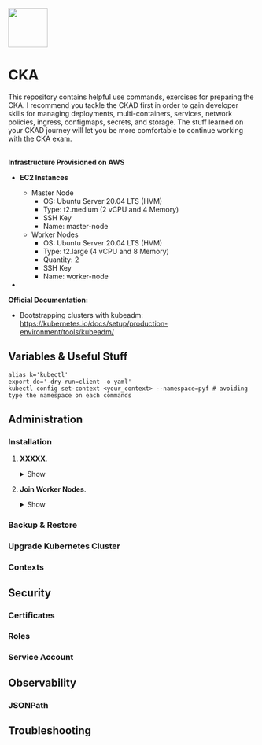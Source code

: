 <img src="https://user-images.githubusercontent.com/8485060/147371404-edb634c8-d13c-4226-b632-b424bd999ad9.png" width=80 height=80/>
<h1>CKA</h1>
This repository contains helpful use commands, exercises for preparing the CKA. I recommend you tackle the CKAD first in order to gain developer skills for managing deployments, multi-containers, services, network policies, ingress, configmaps, secrets, and storage. The stuff learned on your CKAD journey will let you be more comfortable to continue working with the CKA exam.<br><br>

<b>Infrastructure Provisioned on AWS</b>

- <b>EC2 Instances</b>
  - Master Node
    - OS: Ubuntu Server 20.04 LTS (HVM)
    - Type: t2.medium (2 vCPU and 4 Memory)
    - SSH Key
    - Name: master-node
  - Worker Nodes
    - OS: Ubuntu Server 20.04 LTS (HVM)
    - Type: t2.large (4 vCPU and 8 Memory)
    - Quantity: 2
    - SSH Key
    - Name: worker-node

- 

<b>Official Documentation:</b>

- Bootstrapping clusters with kubeadm: https://kubernetes.io/docs/setup/production-environment/tools/kubeadm/

<h2>Variables & Useful Stuff</h2>

```
alias k='kubectl'
export do='—dry-run=client -o yaml'
kubectl config set-context <your_context> --namespace=pyf # avoiding type the namespace on each commands
```
<h2>Administration</h2>

<h3>Installation</h3>

1. <b>XXXXX</b>.
      <details><summary>Show</summary>

      ```
      XXXXX
      ```
      </details>

2. <b>Join Worker Nodes</b>.
      <details><summary>Show</summary>

      ```
      XXXXX
      ```
      </details>

<h3>Backup & Restore</h3>

<h3>Upgrade Kubernetes Cluster</h3>

<h3>Contexts</h3>

<h2>Security</h2>

<h3>Certificates</h3>

<h3>Roles</h3>

<h3>Service Account</h3>

<h2>Observability</h2>

<h3>JSONPath</h3>

<h2>Troubleshooting</h2>
